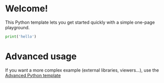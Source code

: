 # Welcome!

This Python template lets you get started quickly with a simple one-page playground.

```python runnable
print('hello')
```

# Advanced usage

If you want a more complex example (external libraries, viewers...), use the [Advanced Python template](https://tech.io/select-repo/429)
